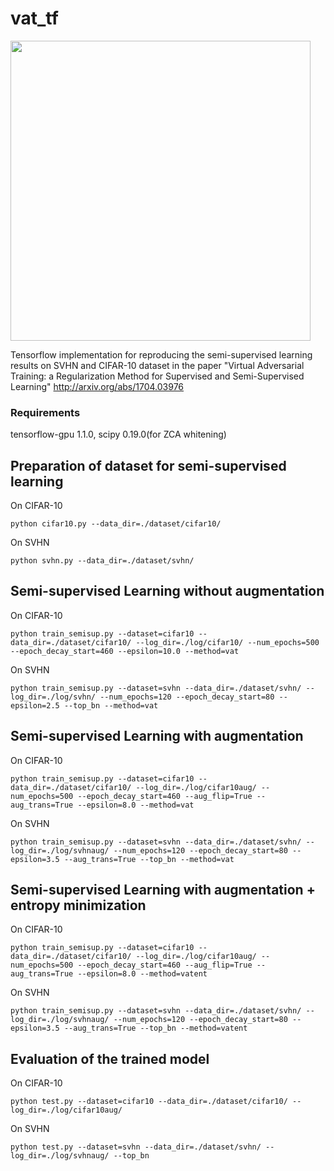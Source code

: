# vat_tf

<img src="https://github.com/takerum/vat_tf/raw/master/vat.gif" width="480">

Tensorflow implementation for reproducing the semi-supervised learning results on SVHN and CIFAR-10 dataset in the paper "Virtual Adversarial Training: a Regularization Method for Supervised and Semi-Supervised Learning" http://arxiv.org/abs/1704.03976

### Requirements
tensorflow-gpu 1.1.0, scipy 0.19.0(for ZCA whitening)

## Preparation of dataset for semi-supervised learning
On CIFAR-10

```python cifar10.py --data_dir=./dataset/cifar10/```

On SVHN

```python svhn.py --data_dir=./dataset/svhn/```

## Semi-supervised Learning without augmentation 
On CIFAR-10

```python train_semisup.py --dataset=cifar10 --data_dir=./dataset/cifar10/ --log_dir=./log/cifar10/ --num_epochs=500 --epoch_decay_start=460 --epsilon=10.0 --method=vat```

On SVHN

```python train_semisup.py --dataset=svhn --data_dir=./dataset/svhn/ --log_dir=./log/svhn/ --num_epochs=120 --epoch_decay_start=80 --epsilon=2.5 --top_bn --method=vat```

## Semi-supervised Learning with augmentation 
On CIFAR-10

```python train_semisup.py --dataset=cifar10 --data_dir=./dataset/cifar10/ --log_dir=./log/cifar10aug/ --num_epochs=500 --epoch_decay_start=460 --aug_flip=True --aug_trans=True --epsilon=8.0 --method=vat```

On SVHN

```python train_semisup.py --dataset=svhn --data_dir=./dataset/svhn/ --log_dir=./log/svhnaug/ --num_epochs=120 --epoch_decay_start=80 --epsilon=3.5 --aug_trans=True --top_bn --method=vat```

## Semi-supervised Learning with augmentation + entropy minimization
On CIFAR-10

```python train_semisup.py --dataset=cifar10 --data_dir=./dataset/cifar10/ --log_dir=./log/cifar10aug/ --num_epochs=500 --epoch_decay_start=460 --aug_flip=True --aug_trans=True --epsilon=8.0 --method=vatent```

On SVHN

```python train_semisup.py --dataset=svhn --data_dir=./dataset/svhn/ --log_dir=./log/svhnaug/ --num_epochs=120 --epoch_decay_start=80 --epsilon=3.5 --aug_trans=True --top_bn --method=vatent```


## Evaluation of the trained model
On CIFAR-10

```python test.py --dataset=cifar10 --data_dir=./dataset/cifar10/ --log_dir=./log/cifar10aug/```

On SVHN

```python test.py --dataset=svhn --data_dir=./dataset/svhn/ --log_dir=./log/svhnaug/ --top_bn```

